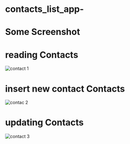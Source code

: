 # contacts_list_app-
# Some Screenshot
# reading Contacts
![contact 1](https://user-images.githubusercontent.com/99736562/216686382-7361c6d4-4386-419c-8dca-572ae50e45e0.png)
# insert new contact  Contacts
![contac 2](https://user-images.githubusercontent.com/99736562/216686455-b3e75279-b565-4cd8-9082-eaddefe351f8.png)
# updating Contacts
![contact 3](https://user-images.githubusercontent.com/99736562/216686487-9ecb8402-0c00-4b2c-99fb-683114a988e8.png)
